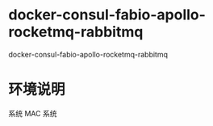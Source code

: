 # docker-consul-fabio-apollo-rocketmq-rabbitmq
docker-consul-fabio-apollo-rocketmq-rabbitmq


# 环境说明
系统 MAC 系统